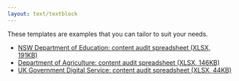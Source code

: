 ```yaml
---
layout: text/textblock
---
```

These templates are examples that you can tailor to suit your needs.
  * [NSW Department of Education: content audit spreadsheet (XLSX, 191KB)](/assets/files/content-strategy/nsw-education-content-audit-spreadsheet.xlsx) 
  * [Department of Agriculture: content audit spreadsheet (XLSX, 146KB)](/assets/files/content-strategy/agriculture-example-audit-spreadsheet.xlsx) 
  * [UK Government Digital Service: content audit spreadsheet (XLSX, 44KB)](/assets/files/content-strategy/govuk-example-audit-sheet.xlsx) 
